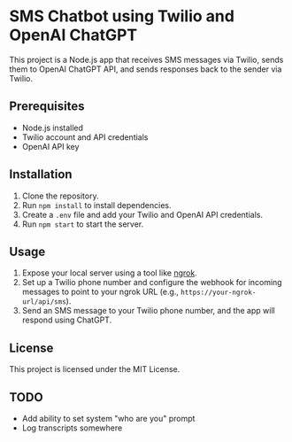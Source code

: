 # SMS Chatbot using Twilio and OpenAI ChatGPT

This project is a Node.js app that receives SMS messages via Twilio, sends them to OpenAI ChatGPT API, and sends responses back to the sender via Twilio.

## Prerequisites

- Node.js installed
- Twilio account and API credentials
- OpenAI API key

## Installation

1. Clone the repository.
2. Run `npm install` to install dependencies.
3. Create a `.env` file and add your Twilio and OpenAI API credentials.
4. Run `npm start` to start the server.

## Usage

1. Expose your local server using a tool like [ngrok](https://ngrok.com/).
2. Set up a Twilio phone number and configure the webhook for incoming messages to point to your ngrok URL (e.g., `https://your-ngrok-url/api/sms`).
3. Send an SMS message to your Twilio phone number, and the app will respond using ChatGPT.

## License

This project is licensed under the MIT License.

## TODO
- Add ability to set system "who are you" prompt
- Log transcripts somewhere